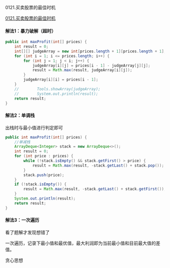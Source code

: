 0121.买卖股票的最佳时机

[0121.买卖股票的最佳时机](https://leetcode-cn.com/problems/best-time-to-buy-and-sell-stock/)

#### 解法1：暴力破解（超时）

```java
public int maxProfit(int[] prices) {
    int result = 0;
    int[][] judgeArray = new int[prices.length + 1][prices.length + 1];
    for (int i = 1; i <= prices.length; i++) {
        for (int j = 1; j < i; j++) {
            judgeArray[i][j] = prices[i - 1] - judgeArray[j][j];
            result = Math.max(result, judgeArray[i][j]);
        }
        judgeArray[i][i] = prices[i - 1];
    }
    //        Tools.showArray(judgeArray);
    //        System.out.println(result);
    return result;
}
```



#### 解法2：单调栈

出栈时与最小值进行判定即可

```java
public int maxProfit(int[] prices) {
    //单减栈
    ArrayDeque<Integer> stack = new ArrayDeque<>();
    int result = 0;
    for (int price : prices) {
        while (!stack.isEmpty() && stack.getFirst() > price) {
            result = Math.max(result, -stack.getLast() + stack.pop());
        }
        stack.push(price);
    }
    if (!stack.isEmpty()) {
        result = Math.max(result, -stack.getLast() + stack.getFirst());
    }
    System.out.println(result);
    return result;
}
```



#### 解法3：一次遍历



看了题解才发现想错了

一次遍历，记录下最小值和最优值，最大利润即为当前最小值和目前最大值的差值。

贪心思想

